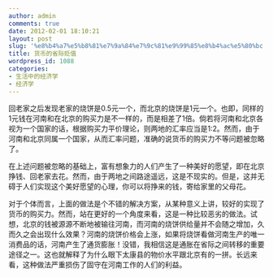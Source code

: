 ```yaml
---
author: admin
comments: true
date: 2012-02-01 18:10:21
layout: post
slug: '%e8%b4%a7%e5%b8%81%e7%9a%84%e7%9c%81%e9%99%85%e8%b4%ac%e5%80%bc'
title: 货币的省际贬值
wordpress_id: 1088
categories:
- 生活中的经济学
- 经济学
---
```


回老家之后发现老家的烧饼是0.5元一个，而北京的烧饼是1元一个。也即，同样的1元钱在河南和在北京的购买力是不一样的，而是相差了1倍。倘若将河南和北京各视为一个国家的话，根据购买力平价理论，则两地的汇率应当是1:2。然而，由于河南和北京同属一个国家，从而汇率问题，准确的说货币的购买力不等问题被忽略了。

在上述问题被忽略的基础上，富有想象力的人们产生了一种美好的愿望，即在北京挣钱、回老家去花。然而，由于两地之间路途遥远，这是不现实的。但是，这并无碍于人们实现这个美好愿望的心理，你可以将挣来的钱，寄给家里的父母花。

对于个体而言，上面的做法是个不错的解决方案，从某种意义上讲，较好的实现了货币的购买力。然而，站在更好的一个角度来看，这是一种比较恶劣的做法。试想，北京的钱被源源不断地被输往河南，而河南的烧饼供给量并不会随之增加，久而久之会出现什么效果？河南的烧饼价格会上涨，如果将烧饼看做河南生产的唯一消费品的话，河南产生了通货膨胀！没错，我相信这是通胀在省际之间转移的重要途径之一。这也就解释了为什么眼下太康县的物价水平跟北京有的一拼。长远来看，这种做法严重损伤了固守在河南工作的人们的利益。
